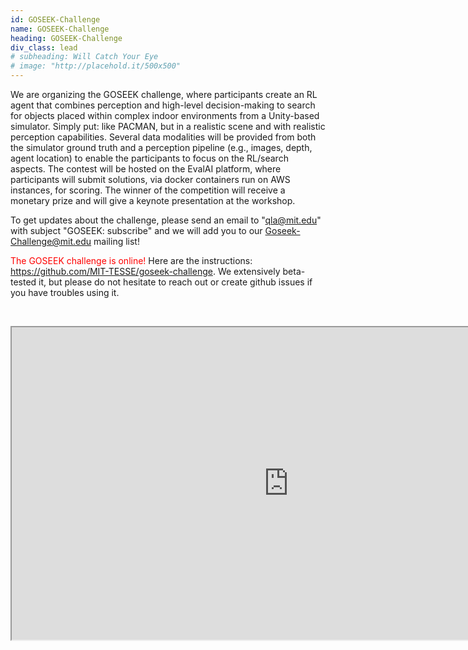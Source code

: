 ```yaml
---
id: GOSEEK-Challenge
name: GOSEEK-Challenge
heading: GOSEEK-Challenge
div_class: lead
# subheading: Will Catch Your Eye
# image: "http://placehold.it/500x500"
---
```

We are organizing the GOSEEK challenge, where participants create an RL agent that combines perception and high-level decision-making to search for objects placed within complex indoor environments from a Unity-based simulator. Simply put: like PACMAN, but in a realistic scene and with realistic perception capabilities. Several data modalities will be provided from both the simulator ground truth and a perception pipeline (e.g., images, depth, agent location) to enable the participants to focus on the RL/search aspects. The contest will be hosted on the EvalAI platform, where participants will submit solutions, via docker containers run on AWS instances, for scoring. The winner of the competition will receive a monetary prize and will give a keynote presentation at the workshop.

To get updates about the challenge, please send an email to "qla@mit.edu" with subject "GOSEEK: subscribe" and we will add you to our Goseek-Challenge@mit.edu mailing list!

<font color="red">The GOSEEK challenge is online!</font> 
Here are the instructions: <a href="https://github.com/MIT-TESSE/goseek-challenge">https://github.com/MIT-TESSE/goseek-challenge</a>.
We extensively beta-tested it, but please do not hesitate to reach out or create github issues if you have troubles using it.
   
&nbsp;
<div align="center">
    <iframe width="885" height="500" src="https://www.youtube.com/embed/KXTag0xsg28" allowfullscreen></iframe>
</div>

